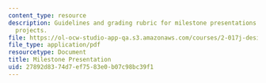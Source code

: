 ```yaml
---
content_type: resource
description: Guidelines and grading rubric for milestone presentations for course
  projects.
file: https://ol-ocw-studio-app-qa.s3.amazonaws.com/courses/2-017j-design-of-electromechanical-robotic-systems-fall-2009/27892d8374d7ef7583e0b07c98bc39f1_MIT2_017JF09_milestone.pdf
file_type: application/pdf
resourcetype: Document
title: Milestone Presentation
uid: 27892d83-74d7-ef75-83e0-b07c98bc39f1
---
```

